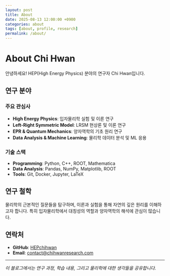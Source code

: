 ```yaml
---
layout: post
title: About
date: 2025-08-13 12:00:00 +0900
categories: about
tags: [about, profile, research]
permalink: /about/
---
```


# About Chi Hwan

안녕하세요! HEP(High Energy Physics) 분야의 연구자 Chi Hwan입니다.

## 연구 분야

### 주요 관심사
- **High Energy Physics**: 입자물리학 실험 및 이론 연구
- **Left-Right Symmetric Model**: LRSM 현상론 및 이론 연구  
- **EPR & Quantum Mechanics**: 양자역학의 기초 원리 연구
- **Data Analysis & Machine Learning**: 물리학 데이터 분석 및 ML 응용

### 기술 스택
- **Programming**: Python, C++, ROOT, Mathematica
- **Data Analysis**: Pandas, NumPy, Matplotlib, ROOT
- **Tools**: Git, Docker, Jupyter, LaTeX

## 연구 철학

물리학의 근본적인 질문들을 탐구하며, 이론과 실험을 통해 자연의 깊은 원리를 이해하고자 합니다. 특히 입자물리학에서 대칭성의 역할과 양자역학의 해석에 관심이 많습니다.

## 연락처

- **GitHub**: [HEPchihwan](https://github.com/HEPchihwan)
- **Email**: contact@chihwanresearch.com

---

*이 블로그에서는 연구 과정, 학습 내용, 그리고 물리학에 대한 생각들을 공유합니다.*